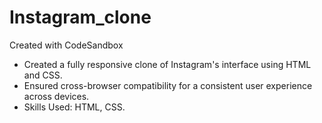 # Instagram_clone
Created with CodeSandbox

- Created a fully responsive clone of Instagram's interface using HTML and CSS.
- Ensured cross-browser compatibility for a consistent user experience across devices.
- Skills Used: HTML, CSS.

